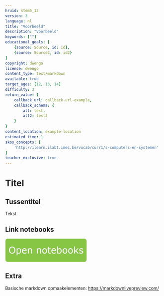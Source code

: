 ```yaml
---
hruid: stem5_12
version: 3
language: nl
title: "Voorbeeld"
description: "Voorbeeld"
keywords: [""]
educational_goals: [
    {source: Source, id: id}, 
    {source: Source2, id: id2}
]
copyright: dwengo
licence: dwengo
content_type: text/markdown
available: true
target_ages: [12, 13, 14]
difficulty: 3
return_value: {
    callback_url: callback-url-example,
    callback_schema: {
        att: test,
        att2: test2
    }
}
content_location: example-location
estimated_time: 1
skos_concepts: [
    'http://ilearn.ilabt.imec.be/vocab/curr1/s-computers-en-systemen'
]
teacher_exclusive: true
---
```

# Titel

## Tussentitel

Tekst


## Link notebooks

[![](embed/knop.png "Knop")](https://kiks.ilabt.imec.be/jupyterhub/?id=0201 "Notebooks Eerste Grafiek")

## Extra

Basische markdown opmaakelementen:
https://markdownlivepreview.com/
